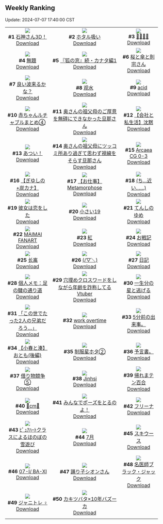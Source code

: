 ## Weekly Ranking
Update: 2024-07-07 17:40:00 CST

|      |      |      |
| :----: | :----: | :----: |
| ![](https://i.pixiv.re/c/240x480/img-master/img/2024/07/01/00/00/57/120131650_p0_master1200.jpg)<br>**#1** [石神さん3D！](https://www.pixiv.net/artworks/120131650)<br>[Download](https://i.pixiv.re/img-original/img/2024/07/01/00/00/57/120131650_p0.png) | ![](https://i.pixiv.re/c/240x480/img-master/img/2024/07/01/00/37/01/120133501_p0_master1200.jpg)<br>**#2** [ホタル吸い](https://www.pixiv.net/artworks/120133501)<br>[Download](https://i.pixiv.re/img-original/img/2024/07/01/00/37/01/120133501_p0.png) | ![](https://i.pixiv.re/c/240x480/img-master/img/2024/07/01/10/24/14/120142155_p0_master1200.jpg)<br>**#3** [👙👙👙👙](https://www.pixiv.net/artworks/120142155)<br>[Download](https://i.pixiv.re/img-original/img/2024/07/01/10/24/14/120142155_p0.png) |
| ![](https://i.pixiv.re/c/240x480/img-master/img/2024/07/01/21/26/54/120155897_p0_master1200.jpg)<br>**#4** [無題](https://www.pixiv.net/artworks/120155897)<br>[Download](https://i.pixiv.re/img-original/img/2024/07/01/21/26/54/120155897_p0.png) | ![](https://i.pixiv.re/c/240x480/img-master/img/2024/07/01/11/08/19/120142791_p0_master1200.jpg)<br>**#5** [『狐の窓』続・カナタ編1](https://www.pixiv.net/artworks/120142791)<br>[Download](https://i.pixiv.re/img-original/img/2024/07/01/11/08/19/120142791_p0.jpg) | ![](https://i.pixiv.re/c/240x480/img-master/img/2024/07/02/00/00/50/120161541_p0_master1200.jpg)<br>**#6** [桜と傘と則宗さん](https://www.pixiv.net/artworks/120161541)<br>[Download](https://i.pixiv.re/img-original/img/2024/07/02/00/00/50/120161541_p0.png) |
| ![](https://i.pixiv.re/c/240x480/img-master/img/2024/06/30/14/00/01/120110718_p0_master1200.jpg)<br>**#7** [良い波来るかな？](https://www.pixiv.net/artworks/120110718)<br>[Download](https://i.pixiv.re/img-original/img/2024/06/30/14/00/01/120110718_p0.jpg) | ![](https://i.pixiv.re/c/240x480/img-master/img/2024/07/01/00/01/41/120131758_p0_master1200.jpg)<br>**#8** [观水](https://www.pixiv.net/artworks/120131758)<br>[Download](https://i.pixiv.re/img-original/img/2024/07/01/00/01/41/120131758_p0.jpg) | ![](https://i.pixiv.re/c/240x480/img-master/img/2024/07/01/00/01/19/120131711_p0_master1200.jpg)<br>**#9** [acid](https://www.pixiv.net/artworks/120131711)<br>[Download](https://i.pixiv.re/img-original/img/2024/07/01/00/01/19/120131711_p0.png) |
| ![](https://i.pixiv.re/c/240x480/img-master/img/2024/07/01/22/55/31/120159043_p0_master1200.jpg)<br>**#10** [赤ちゃんルチャブルまとめ④](https://www.pixiv.net/artworks/120159043)<br>[Download](https://i.pixiv.re/img-original/img/2024/07/01/22/55/31/120159043_p0.png) | ![](https://i.pixiv.re/c/240x480/img-master/img/2024/07/01/00/06/30/120132132_p0_master1200.jpg)<br>**#11** [奥さんの祖父母のご厚意を無碍にできなかった旦那さん](https://www.pixiv.net/artworks/120132132)<br>[Download](https://i.pixiv.re/img-original/img/2024/07/01/00/06/30/120132132_p0.jpg) | ![](https://i.pixiv.re/c/240x480/img-master/img/2024/07/02/11/59/55/120172055_p0_master1200.jpg)<br>**#12** [【会社と私生活】沈黙](https://www.pixiv.net/artworks/120172055)<br>[Download](https://i.pixiv.re/img-original/img/2024/07/02/11/59/55/120172055_p0.jpg) |
| ![](https://i.pixiv.re/c/240x480/img-master/img/2024/07/01/00/32/36/120133320_p0_master1200.jpg)<br>**#13** [あつい！](https://www.pixiv.net/artworks/120133320)<br>[Download](https://i.pixiv.re/img-original/img/2024/07/01/00/32/36/120133320_p0.png) | ![](https://i.pixiv.re/c/240x480/img-master/img/2024/06/30/00/01/24/120094511_p0_master1200.jpg)<br>**#14** [奥さんの祖父母にツッコミ所あり過ぎて思わず視線をそらす旦那さん](https://www.pixiv.net/artworks/120094511)<br>[Download](https://i.pixiv.re/img-original/img/2024/06/30/00/01/24/120094511_p0.jpg) | ![](https://i.pixiv.re/c/240x480/img-master/img/2024/07/01/15/45/56/120147109_p0_master1200.jpg)<br>**#15** [Arcaea CG 0-3](https://www.pixiv.net/artworks/120147109)<br>[Download](https://i.pixiv.re/img-original/img/2024/07/01/15/45/56/120147109_p0.jpg) |
| ![](https://i.pixiv.re/c/240x480/img-master/img/2024/07/01/00/01/52/120131780_p0_master1200.jpg)<br>**#16** [【ぎゆしの+炭カナ】](https://www.pixiv.net/artworks/120131780)<br>[Download](https://i.pixiv.re/img-original/img/2024/07/01/00/01/52/120131780_p0.png) | ![](https://i.pixiv.re/c/240x480/img-master/img/2024/07/01/00/24/42/120132963_p0_master1200.jpg)<br>**#17** [【お仕事】Metamorphose](https://www.pixiv.net/artworks/120132963)<br>[Download](https://i.pixiv.re/img-original/img/2024/07/01/00/24/42/120132963_p0.jpg) | ![](https://i.pixiv.re/c/240x480/img-master/img/2024/06/30/00/18/16/120095447_p0_master1200.jpg)<br>**#18** [(ち…近い……)](https://www.pixiv.net/artworks/120095447)<br>[Download](https://i.pixiv.re/img-original/img/2024/06/30/00/18/16/120095447_p0.jpg) |
| ![](https://i.pixiv.re/c/240x480/img-master/img/2024/06/30/19/39/35/120120235_p0_master1200.jpg)<br>**#19** [彼女は恋をした](https://www.pixiv.net/artworks/120120235)<br>[Download](https://i.pixiv.re/img-original/img/2024/06/30/19/39/35/120120235_p0.jpg) | ![](https://i.pixiv.re/c/240x480/img-master/img/2024/07/01/10/44/53/120142442_p0_master1200.jpg)<br>**#20** [小さい19](https://www.pixiv.net/artworks/120142442)<br>[Download](https://i.pixiv.re/img-original/img/2024/07/01/10/44/53/120142442_p0.png) | ![](https://i.pixiv.re/c/240x480/img-master/img/2024/07/01/14/37/02/120146049_p0_master1200.jpg)<br>**#21** [てんしのゆめ](https://www.pixiv.net/artworks/120146049)<br>[Download](https://i.pixiv.re/img-original/img/2024/07/01/14/37/02/120146049_p0.jpg) |
| ![](https://i.pixiv.re/c/240x480/img-master/img/2024/07/01/15/48/31/120147159_p0_master1200.jpg)<br>**#22** [MAIMAI FANART](https://www.pixiv.net/artworks/120147159)<br>[Download](https://i.pixiv.re/img-original/img/2024/07/01/15/48/31/120147159_p0.jpg) | ![](https://i.pixiv.re/c/240x480/img-master/img/2024/07/01/00/01/37/120131750_p0_master1200.jpg)<br>**#23** [紅](https://www.pixiv.net/artworks/120131750)<br>[Download](https://i.pixiv.re/img-original/img/2024/07/01/00/01/37/120131750_p0.png) | ![](https://i.pixiv.re/c/240x480/img-master/img/2024/07/02/19/31/39/120179967_p0_master1200.jpg)<br>**#24** [お戦記](https://www.pixiv.net/artworks/120179967)<br>[Download](https://i.pixiv.re/img-original/img/2024/07/02/19/31/39/120179967_p0.png) |
| ![](https://i.pixiv.re/c/240x480/img-master/img/2024/07/01/03/05/36/120136882_p0_master1200.jpg)<br>**#25** [长离](https://www.pixiv.net/artworks/120136882)<br>[Download](https://i.pixiv.re/img-original/img/2024/07/01/03/05/36/120136882_p0.jpg) | ![](https://i.pixiv.re/c/240x480/img-master/img/2024/07/01/16/41/48/120148138_p0_master1200.jpg)<br>**#26** [(/▽＼)](https://www.pixiv.net/artworks/120148138)<br>[Download](https://i.pixiv.re/img-original/img/2024/07/01/16/41/48/120148138_p0.png) | ![](https://i.pixiv.re/c/240x480/img-master/img/2024/07/01/19/29/54/120152233_p0_master1200.jpg)<br>**#27** [日記](https://www.pixiv.net/artworks/120152233)<br>[Download](https://i.pixiv.re/img-original/img/2024/07/01/19/29/54/120152233_p0.png) |
| ![](https://i.pixiv.re/c/240x480/img-master/img/2024/07/02/06/00/10/120167698_p0_master1200.jpg)<br>**#28** [個人メモ：足の腱の通り道](https://www.pixiv.net/artworks/120167698)<br>[Download](https://i.pixiv.re/img-original/img/2024/07/02/06/00/10/120167698_p0.jpg) | ![](https://i.pixiv.re/c/240x480/img-master/img/2024/07/01/20/03/59/120153188_p0_master1200.jpg)<br>**#29** [穴埋めクロスワードをしながら年齢を詐称してるVtuber](https://www.pixiv.net/artworks/120153188)<br>[Download](https://i.pixiv.re/img-original/img/2024/07/01/20/03/59/120153188_p0.png) | ![](https://i.pixiv.re/c/240x480/img-master/img/2024/06/30/16/05/16/120113571_p0_master1200.jpg)<br>**#30** [一生分の星と逃げる](https://www.pixiv.net/artworks/120113571)<br>[Download](https://i.pixiv.re/img-original/img/2024/06/30/16/05/16/120113571_p0.jpg) |
| ![](https://i.pixiv.re/c/240x480/img-master/img/2024/07/01/00/42/59/120133706_p0_master1200.jpg)<br>**#31** [「この世でたった2人の兄弟だろう…」](https://www.pixiv.net/artworks/120133706)<br>[Download](https://i.pixiv.re/img-original/img/2024/07/01/00/42/59/120133706_p0.jpg) | ![](https://i.pixiv.re/c/240x480/img-master/img/2024/06/30/15/55/58/120113275_p0_master1200.jpg)<br>**#32** [work overtime](https://www.pixiv.net/artworks/120113275)<br>[Download](https://i.pixiv.re/img-original/img/2024/06/30/15/55/58/120113275_p0.png) | ![](https://i.pixiv.re/c/240x480/img-master/img/2024/07/01/19/32/22/120152326_p0_master1200.jpg)<br>**#33** [5分前の出来事。](https://www.pixiv.net/artworks/120152326)<br>[Download](https://i.pixiv.re/img-original/img/2024/07/01/19/32/22/120152326_p0.jpg) |
| ![](https://i.pixiv.re/c/240x480/img-master/img/2024/07/01/20/59/56/120154863_p0_master1200.jpg)<br>**#34** [【小春と湊】おとも(後編)](https://www.pixiv.net/artworks/120154863)<br>[Download](https://i.pixiv.re/img-original/img/2024/07/01/20/59/56/120154863_p0.png) | ![](https://i.pixiv.re/c/240x480/img-master/img/2024/07/01/19/07/26/120151688_p0_master1200.jpg)<br>**#35** [制服星ホタ②](https://www.pixiv.net/artworks/120151688)<br>[Download](https://i.pixiv.re/img-original/img/2024/07/01/19/07/26/120151688_p0.jpg) | ![](https://i.pixiv.re/c/240x480/img-master/img/2024/07/01/06/54/33/120139421_p0_master1200.jpg)<br>**#36** [予言書。](https://www.pixiv.net/artworks/120139421)<br>[Download](https://i.pixiv.re/img-original/img/2024/07/01/06/54/33/120139421_p0.jpg) |
| ![](https://i.pixiv.re/c/240x480/img-master/img/2024/07/01/18/38/56/120150903_p0_master1200.jpg)<br>**#37** [借り物競争⑤](https://www.pixiv.net/artworks/120150903)<br>[Download](https://i.pixiv.re/img-original/img/2024/07/01/18/38/56/120150903_p0.jpg) | ![](https://i.pixiv.re/c/240x480/img-master/img/2024/06/30/14/41/21/120111649_p0_master1200.jpg)<br>**#38** [Jinhsi](https://www.pixiv.net/artworks/120111649)<br>[Download](https://i.pixiv.re/img-original/img/2024/06/30/14/41/21/120111649_p0.png) | ![](https://i.pixiv.re/c/240x480/img-master/img/2024/07/01/12/51/05/120144431_p0_master1200.jpg)<br>**#39** [帰れまテン百合](https://www.pixiv.net/artworks/120144431)<br>[Download](https://i.pixiv.re/img-original/img/2024/07/01/12/51/05/120144431_p0.jpg) |
| ![](https://i.pixiv.re/c/240x480/img-master/img/2024/07/01/20/30/30/120153933_p0_master1200.jpg)<br>**#40** [🌸cm🌸](https://www.pixiv.net/artworks/120153933)<br>[Download](https://i.pixiv.re/img-original/img/2024/07/01/20/30/30/120153933_p0.png) | ![](https://i.pixiv.re/c/240x480/img-master/img/2024/06/30/19/42/17/120120326_p0_master1200.jpg)<br>**#41** [みんなでポーズをとるのよ！](https://www.pixiv.net/artworks/120120326)<br>[Download](https://i.pixiv.re/img-original/img/2024/06/30/19/42/17/120120326_p0.png) | ![](https://i.pixiv.re/c/240x480/img-master/img/2024/07/01/00/01/31/120131738_p0_master1200.jpg)<br>**#42** [フリーナ](https://www.pixiv.net/artworks/120131738)<br>[Download](https://i.pixiv.re/img-original/img/2024/07/01/00/01/31/120131738_p0.png) |
| ![](https://i.pixiv.re/c/240x480/img-master/img/2024/07/02/17/34/51/120177259_p0_master1200.jpg)<br>**#43** [ﾋﾟｭｱﾊｰﾄクラスによるほのぼの雪遊び](https://www.pixiv.net/artworks/120177259)<br>[Download](https://i.pixiv.re/img-original/img/2024/07/02/17/34/51/120177259_p0.jpg) | ![](https://i.pixiv.re/c/240x480/img-master/img/2024/07/01/22/45/59/120158718_p0_master1200.jpg)<br>**#44** [7月](https://www.pixiv.net/artworks/120158718)<br>[Download](https://i.pixiv.re/img-original/img/2024/07/01/22/45/59/120158718_p0.png) | ![](https://i.pixiv.re/c/240x480/img-master/img/2024/06/30/07/03/20/120102795_p0_master1200.jpg)<br>**#45** [スキウース](https://www.pixiv.net/artworks/120102795)<br>[Download](https://i.pixiv.re/img-original/img/2024/06/30/07/03/20/120102795_p0.jpg) |
| ![](https://i.pixiv.re/c/240x480/img-master/img/2024/07/01/02/46/10/120134276_p0_master1200.jpg)<br>**#46** [07-Ⅰ/ BA-Ⅺ](https://www.pixiv.net/artworks/120134276)<br>[Download](https://i.pixiv.re/img-original/img/2024/07/01/02/46/10/120134276_p0.png) | ![](https://i.pixiv.re/c/240x480/img-master/img/2024/06/30/00/03/23/120094701_p0_master1200.jpg)<br>**#47** [踊り子シオンさん](https://www.pixiv.net/artworks/120094701)<br>[Download](https://i.pixiv.re/img-original/img/2024/06/30/00/03/23/120094701_p0.png) | ![](https://i.pixiv.re/c/240x480/img-master/img/2024/07/01/17/44/32/120149464_p0_master1200.jpg)<br>**#48** [名医師ブラック・ジャック](https://www.pixiv.net/artworks/120149464)<br>[Download](https://i.pixiv.re/img-original/img/2024/07/01/17/44/32/120149464_p0.jpg) |
| ![](https://i.pixiv.re/c/240x480/img-master/img/2024/07/02/21/00/59/120182596_p0_master1200.jpg)<br>**#49** [ジャニトレ︎︎ ♀](https://www.pixiv.net/artworks/120182596)<br>[Download](https://i.pixiv.re/img-original/img/2024/07/02/21/00/59/120182596_p0.jpg) | ![](https://i.pixiv.re/c/240x480/img-master/img/2024/07/01/19/54/44/120152858_p0_master1200.jpg)<br>**#50** [カキツバタ×10年バズーカ](https://www.pixiv.net/artworks/120152858)<br>[Download](https://i.pixiv.re/img-original/img/2024/07/01/19/54/44/120152858_p0.png) |
|      |
